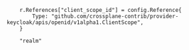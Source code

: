 		r.References["client_scope_id"] = config.Reference{
			Type: "github.com/crossplane-contrib/provider-keycloak/apis/openid/v1alpha1.ClientScope",
		}

        "realm"